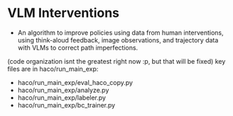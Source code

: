 # VLM Interventions

- An algorithm to improve policies using data from human interventions, using think-aloud feedback, image observations, and trajectory data with VLMs to correct path imperfections.

(code organization isnt the greatest right now :p, but that will be fixed)
key files are in haco/run_main_exp:

- haco/run_main_exp/eval_haco_copy.py
- haco/run_main_exp/analyze.py
- haco/run_main_exp/labeler.py
- haco/run_main_exp/bc_trainer.py